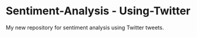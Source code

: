 # Sentiment-Analysis - Using-Twitter
My new repository for sentiment analysis using Twitter tweets.
